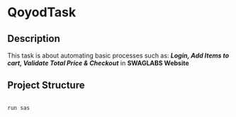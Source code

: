 # QoyodTask

## Description

  This task is about automating basic processes such as: **_Login, Add Items to cart, Validate Total Price & Checkout_** in **SWAGLABS Website**

## Project Structure

~~~

run sas
~~~

